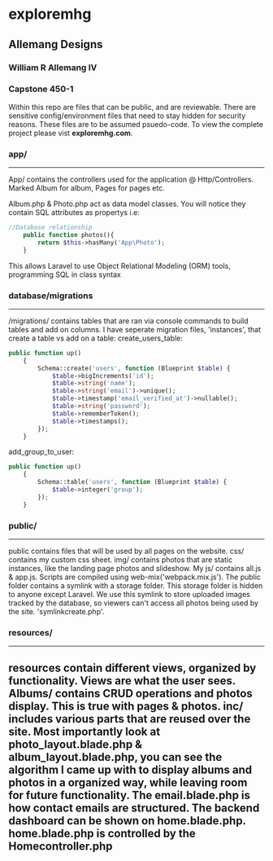 # exploremhg
## Allemang Designs
### William R Allemang IV
### Capstone 450-1

Within this repo are files that can be public, and are reviewable. There are sensitive config/environment 
files that need to stay hidden for security reasons. These files are to be assumed psuedo-code. To view
the complete project please vist **exploremhg.com**.


### app/
---
App/ contains the controllers used for the application @ Http/Controllers. Marked Album for album, Pages for pages etc.

Album.php & Photo.php act as data model classes. You will notice they contain SQL attributes as propertys i.e:
```php
//Database relationship
    public function photos(){
        return $this->hasMany('App\Photo');
    }
```
This allows Laravel to use Object Relational Modeling (ORM) tools, programming SQL in class syntax

### database/migrations
---
/migrations/ contains tables that are ran via console commands to build tables and add on columns. I have seperate
migration files, 'instances', that create a table vs add on a table:
create_users_table:
```php
public function up()
    {
        Schema::create('users', function (Blueprint $table) {
            $table->bigIncrements('id');
            $table->string('name');
            $table->string('email')->unique();
            $table->timestamp('email_verified_at')->nullable();
            $table->string('password');
            $table->rememberToken();
            $table->timestamps();
        });
    }
```

add_group_to_user:
```php
public function up()
    {
        Schema::table('users', function (Blueprint $table) {
            $table->integer('group');
        });
    }
```

### public/
---
public contains files that will be used by all pages on the website. css/ contains my custom
css sheet. img/ contains photos that are static instances, like the landing page photos and 
slideshow. My js/ contains all.js & app.js. Scripts are compiled using web-mix('webpack.mix.js'). The public 
folder contains a symlink with a storage folder. This storage folder is hidden to anyone 
except Laravel. We use this symlink to store uploaded images tracked by the database, so 
viewers can't access all photos being used by the site. 'symlinkcreate.php'.


### resources/
---
resources contain different views, organized by functionality. Views are what the user sees. 
Albums/ contains CRUD operations and photos display. This is true with pages & photos. inc/ 
includes various parts that are reused over the site. Most importantly look at photo_layout.blade.php
& album_layout.blade.php, you can see the algorithm I came up with to display albums and photos 
in a organized way, while leaving room for future functionality. The email.blade.php is how contact
emails are structured. The backend dashboard can be shown on home.blade.php. home.blade.php is controlled
by the Homecontroller.php
---


